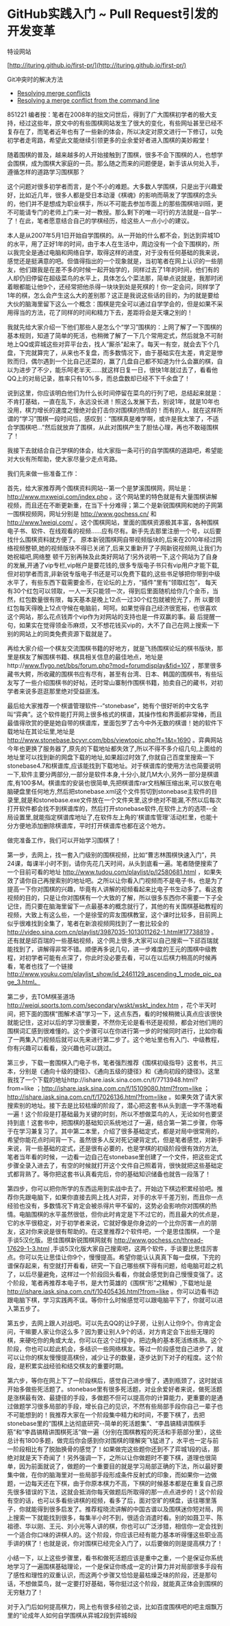 # GitHub实践入门 ~ Pull Request引发的开发变革

特设网站

  [http://ituring.github.io/first-pr/](http://ituring.github.io/first-pr/)

Git冲突时的解决方法

-  [Resolving merge conflicts](https://help.github.com/articles/resolving-merge-conflicts/)
-  [Resolving a merge conflict from the command line](https://help.github.com/articles/resolving-a-merge-conflict-from-the-command-line/)

851221
编者按：笔者在2008年的拙文问世后，得到了广大围棋初学者的极大支持，经过这些年，原文中的有些围棋网站发生了很大的变化，有些网址甚至已经不复存在了，而笔者近年也有了一些新的体会，所以决定对原文进行一下修订，以免初学者走弯路，希望此文能继续引领更多的业余爱好者进入围棋的美妙殿堂！

随着围棋的普及，越来越多的人开始接触到了围棋，很多不会下围棋的人，也想学会围棋，成为围棋大家庭的一员。那么随之而来的问题便是，新手该从何处入手，遵循怎样的道路学习围棋那？

这个问题对很多初学者而言，是个不小的难题。大多数人学围棋，只是出于兴趣爱好，比如近几年，很多人都是受日本动漫《棋魂》的影响而萌发了学围棋的念头的，他们并不是想成为职业棋手，所以不可能去参加市面上的那些围棋培训班，更不可能请专门的老师上门来一对一教授。那么剩下的唯一可行的方法就是--自学--了！在此，笔者愿意结合自己的学棋经历，给这些人一点小小的建议。

本人是从2007年5月1日开始自学围棋的。从一开始的什么都不会，到达到弈城1D的水平，用了正好1年的时间，由于本人在生活中，周边没有一个会下围棋的，所以我完全是通过电脑和网络自学，取得这样的进度，对于没有任何基础的我来说，感觉还是挺满意的吧。但值得指出的一个现象就是，当初笔者在网上认识的一些朋友，他们跟我是在差不多的时候一起开始学的，同样过去了1年的时间，他们有的人却仍旧停留在超级菜鸟的水平上，具体怎么个菜法那，简单点说就是，我那时闭着眼都能让他9个，还经常把他杀得一块块到处是死棋的！你一定会问，同样学了1年的棋，怎么会产生这么大的差别那？这正是我说这些话的目的，为的就是要给大伙的脑海里留下这么一个概念：围棋是完全可以通过自学学会的，但是如果不采用得当的方法，花了同样的时间和精力下去，差距将会是天壤之别的！

我就先给大家介绍一下他们那些人是怎么个“学习”围棋的：上网了解了一下围棋的基本规则，知道了简单的死活，也稍微了解了一下几个常用定式，然后就急不可耐地上QQ或弈城这些对弈平台去，找人“厮杀”起来了。每天一有空，就会去下个几盘，下完就算完了，从来也不复盘，而多数情况下，由于基础实在太差，肯定是惨败而归，偶尔遇到一个比自己还菜的，赢了几盘自己都不知道为什么会赢的棋，自以为进步了不少，能乐呵老半天……就这样日复一日，很快1年就过去了，看看他QQ上的对局记录，胜率只有10%多，而总盘数却已经不下千余盘了！

说到这里，你应该明白他们为什么长时间停留在菜鸟的行列了吧，总结起来就是：不肯打基础，一直在乱下，永远没长进！照这么发展下去，别说1年，就是10年也没用，棋力增长的速度之慢绝对会打击你对围棋的热情的！而有的人，就在这样所谓的“学习”围棋一段时间后，感叹到：“围棋真是难学啊，或许是我太笨了，不适合学围棋吧…”然后就放弃了围棋，从此对围棋产生了胆怯心理，再也不敢碰围棋了！

我接下去就结合自己学棋的体会，给大家指一条可行的自学围棋的道路吧，希望能对大伙有所帮助，使大家尽量少走点弯路。

我们先来做一些准备工作：

首先，给大家推荐两个围棋资料网站--第一个是梦溪围棋网，网址是：http://www.mxweiqi.com/index.php 。这个网站里的特色就是有大量围棋讲解视频，而且还在不断更新重，在当下十分难得；第二个是新锐围棋网和她的子网第一围棋视频网，网址分别是 http://www.gochess.cn/ 和 http://www.1weiqi.com/ 。这个围棋网站，里面的围棋资源极其丰富，各种围棋电子书、软件、在线观看的视频……应有尽有。新手先去那里注册一个号，以后要找什么围棋资料就方便了。 原本新锐围棋网自带视频版块的,后来在2010年经过网络视频整顿,她的视频版块不得已关闭了,后来又重新开了子网新锐视频网,让我们为她祝福吧,网络整 顿千万别再殃及此类好网站了!另外说明一下,这个网站为了自身的发展,开通了vip专栏,vip帐户是要花钱的,很多专版电子书只有vip用户才能下载, 但对初学者而言,非新锐专版电子书还是可以免费下载的,这些书足够把你带到中级水平了，有些东西下载需要金币，在论坛的上方，“插件”里有“领取红包”， 每天有30个红包可以领取，一人一天只能领一次，得到后里面随机给你几个金币，当然，红包数量很有限，每天基本是晚上12点一过30个红包就被抢光了，所 以要领红包每天得晚上12点守候在电脑前，呵呵。如果觉得自己经济很宽裕，也很喜欢这个网站，那么花点钱弄个vip作为对网站的支持也是一件双赢的事。最 后提醒一句，如果实在觉得领金币麻烦，又不想花钱买vip的，大不了自己在网上搜索一下别的网站上的同类免费资源下载就是了。

再给大家介绍一个棋友交流围棋书籍的好地方，就是飞扬围棋论坛的棋书版块，那里是棋友了解围棋书籍、棋具相关信息的最佳地点，地址是http://www.flygo.net/bbs/forum.php?mod=forumdisplay&fid=107 ，那里很多藏书大鳄，所收藏的围棋书应有尽有，甚至有台湾、日本、韩国的围棋书，有些坛友写了一些介绍围棋书的好帖，还时常山寨制作围棋书籍，拍卖自己的藏书，对初学者来说多逛逛那里绝对受益匪浅。

最后给大家推荐一个棋谱管理软件--“stonebase”，她有个很好听的中文名字叫“弈典”。这个软件能打开网上很多格式的棋谱，其操作性和界面都非常棒，而且最值得欣赏的便是她自带的棋谱库，里面包罗了古今中外无数的棋谱！她的软件下载地址在其论坛里,地址是 http://www.stonebase.bcyvr.com/bbs/viewtopic.php?f=1&t=1690 。弈典网站今年也更换了服务器了,原先的下载地址都失效了,所以不得不多介绍几句,上面给的地址里可以找到新的网盘下载的地址,如果超过时效了,你就自己百度里搜索一下stonebase4.7和棋谱库,应该能找到下载地址。对于棋谱库的使用方法也简要说明一下,软件主要分两部分,一部分是软件本身,十分小,就几M大小,另外一部分是棋谱库,有100多M。棋谱库的安装也很简单,先把棋谱库rar文档解压缩出来,可以放在电脑硬盘里任何地方,然后把stonebase.xml这个文件剪切到stonebase主软件的目录里,就是和stonebase.exe文件放在一个文件夹里,这步绝对不能漏,不然以后每次打开软件都会找不到棋谱库的，然后打开stonebase软件,在软件上方的选项--全局设置里,就能指定棋谱库地址了,在软件左上角的'棋谱库管理'活动栏里，也能十分方便地添加删除棋谱库，平时打开棋谱库也都在这个地方。

做完准备工作，我们可以开始学习围棋了！

第一步，去网上，找一套入门级别的围棋视频，比如“曹志林围棋快速入门”，共24课，每课半小时不到，请你先花几天时间，从头到底看一遍。笔者随便搜索了一个目前可看的地址 http://www.tudou.com/playlist/p/l2580681.html ，如果失效了请你自己再搜索别的地址吧。之所以让你看入门视频而不是电子书，也是为了提高一下你对围棋的兴趣，毕竟有人讲解的视频看起来比电子书生动多了。看这套视频的目的，只是让你对围棋有一个大致的了解，所以很多东西你不需要一下子全记住，而只要在脑海里留下一点最基本的概念就行了，其他的有关围棋基础教程的视频，大致上有这么些，一个是徐莹的弈友围棋教室，这个课时比较多，目前网上似乎很难找到全集了，笔者在新浪视频网找到了一套比较全的 http://video.sina.com.cn/playlist/3987035-1013011262-1.html#17738819 。还有就是邱百瑞的一些基础视频，这个网上很多,大家可以自己搜索一下邱百瑞就能找到了，讲解得非常不错。顺便再多说几句，进一步难度的王元的围棋中级教程，对初学者可能有点深了，你此时没必要去看，可以在以后棋力稍高的时候再看，笔者也找了一个链接 http://www.youku.com/playlist_show/id_2461129_ascending_1_mode_pic_page_3.html。

第二步，去TOM棋圣道场 http://weiqi.sports.tom.com/secondary/wskt/wskt_index.htm ，花个半天时间，把下面的围棋“图解术语”学习一下，这点东西，看的时候稍微认真点应该很快就能记住，这对以后的学习很重要，不然你无论是看书还是视频，都会对他们用的围棋词汇感到很难懂的。这个步骤可以在你进行第一步的时候同时进行，比如你看了一两集入门视频后就可以先来进行第二步了。这个地址里也有入门、中级教程，你有兴趣可以看看，没兴趣也可以跳过。

第三步，下载一套围棋入门电子书，笔者强烈推荐《围棋初级指导》这套书，共三本，分别是《通向十级的捷径》、《通向五级的捷径》和《通向初段的捷径》。这里我找了一个下载的地址http://ishare.iask.sina.com.cn/f/7713948.html?from=like ；http://ishare.iask.sina.com.cn/f/15109080.html?from=like ；http://ishare.iask.sina.com.cn/f/17026136.html?from=like 。如果失效了请大家搜索别的地址。接下去是比较枯燥的阶段了，潜心把这套书从头到底一字不落地看一遍！这个阶段是打基础最为关键的时刻，所以不想做菜鸟的人，无论如何也要坚持到底！这套书中，把围棋的基础知识系统地过了一遍，结合第一第二步骤，你等于在学习兼复习了。其中第二本里，介绍了很多基础定式，都是对局中很常用的，希望你能花点时间背一下。虽然很多人反对死记硬背定式，但是笔者感觉，对新手来说，背一些基础的定式，还是很有必要的，也是学棋的初级阶段很有效的方法,笔者当年看的时候，一边看一边自己在stonebase里创建了一个文件，把这些定式步骤全录入进去了，有空的时候就打开这个文件自己照着背，很快就把这些基础定式都背熟了。等你把这套书认真看完后，你的基础知识储备也就告一段落了！

第四步，你可以把你所学的东西运用到实战中去了。开始边下棋边积累经验吧。推荐你先跟电脑下，如果你直接去网上找人对弈，对手的水平千差万别，而且你一点经验也没有，多数情况下肯定会被杀得片甲不留的，这势必会影响你对围棋的热情。电脑围棋的水平虽然很低，但你此时肯定是下不过它的，而且最大的优点是，它的水平很稳定，对于初学者来说，它就好像是你身边的一个比你厉害一点的朋友，这对你来说是很有帮助的。在这里推荐2个软件吧，一个是思佳围棋，一个是手谈5汉化版。思佳围棋新锐围棋网就有 http://www.gochess.cn/thread-17629-1-3.html ,手谈5汉化版大家自己搜索吧，这两个软件，手谈要比思佳厉害点。你可以先让思佳让你9个，慢慢提高。希望你能认认真真下每一盘棋，下完的谱保存起来，有空就打开看看，研究一下自己哪些棋下得有问题，给电脑可趁之机了，以后尽量避免，这样过一个阶段回头看看，你就会感觉到自己慢慢变强了。这个阶段，笔者再推荐本电子书，是大竹英雄的《围棋“形”之精解》,下载地址是 http://ishare.iask.sina.com.cn/f/10405436.html?from=like 。你可以边看书边跟电脑下棋，学习实践两不误。等你什么时候感觉可以跟电脑平下了，你就可以进入第五步了。

第五步，去网上跟人对战吧。可以先去QQ的让9子房，让别人让你9个。你肯定会问，干嘛要人家让你这么多？因为要让别人9个的话，对方肯定会下出些无理的棋，来硬吃你的角或大龙，你可以在这个过程中，把边角的基本死活练练熟。这个阶段，你也可以趁此机会，多结识一些网络棋友。等过一阶段感觉自己进步了，就可以让你的棋友慢慢提高棋份，减少让子的数量，逐步达到下对子的程度。这个阶段，是积累实战经验和结交棋友的重要时期。

第六步，等你在网上下了一阶段棋后，感觉自己进步慢了，遇到瓶颈了，这时就该开始多做些死活题了。stonebase里有很多死活题，对业余爱好者来说，做死活题是涨棋最有效、最捷径的手段，多做题不但可以提高你的计算能力，更重要的是通过做题学习很多局部的手段，增长自己的见识，不然有些局部手段你自己一辈子也不可能想到的！我推荐大家在一个阶段集中精力和时间，不要下棋了，去把stonebase里的“围棋上达彻底研究--简单的死活题集”、“李昌镐精讲围棋手筋”和“李昌镐精讲围棋死活”做一遍（分别在围棋教程的死活和手筋部分里），这些总计有1800多题，做完后你会感到你对围棋的理解突飞猛进了，水平也一定与前一阶段相比有了脱胎换骨的感觉了！如果做完这些题你还到不了弈城1段的话，那绝对就是天下奇闻了！另外强调一下，之所以让你做题时不要下棋，道理也很简单，因为前面就说了，做题的一个重要目的就是学习局部正确的下法，所以最好要集中做，在你的脑海里对一些局部手段形成条件反射式的印象，而如果你一边做题，一边每天还在下棋，由于你原本棋力不高，下棋的时候基本都是在重复自己原先很多错误的下法，这就会抵消你每天做题后所取得的那一点点进步的！这个阶段有空的话，也可以多看些讲棋的视频，看多了后，面对空旷的棋盘，该往哪里落子，你就能得到很多启发了。推荐程晓流讲解的中国古谱以及围棋迷你短对局，网上搜索一下就能找到很多，每集半小时不到，很适合消遣时看。别的如聂卫平、陈祖德、华以刚、王元、刘小光等人讲的棋，你也可以广泛涉猎，相信你一定会找到一个适合你口味的讲棋人的。这个阶段，你应该已经有能力基本听得懂这些职业高手讲的棋了！也就是说，你对围棋已经完全入门了，以后要做的则是提高棋力了！

小结一下，以上这些步骤里，看书和做死活题应该是重中之重，一个是保证你系统地学习了一遍围棋基础理论，一个是保证你练成一定的计算力并对局部很多手段有了感性和理性的双重认识，而这两个步骤又恰恰是最枯燥乏味的阶段，还是那句话，不想做菜鸟，就一定要打好基础，等你挺过这个阶段，就能真正体会到围棋的无穷魅力了！

对于入门后如何提高棋力，网上也有很多经验之谈，比如百度围棋吧的吧主烟飘万里的“论成年人如何自学围棋从弈城2段到弈城8段 
